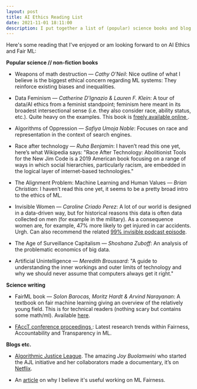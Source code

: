 ```yaml
---
layout: post
title: AI Ethics Reading List
date: 2021-11-01 18:11:00
description: I put together a list of (popular) science books and blog posts. 
---
```

Here's some reading that I've enjoyed or am looking forward to on AI Ethics and Fair ML:

**Popular science // non-fiction books**

- Weapons of math destruction — _Cathy O'Neil_:
Nice outline of what I believe is the biggest ethical concern regarding ML systems: They reinforce existing biases and inequalities. 

- Data Feminism — _Catherine D'Ignazio & Lauren F. Klein_:
A tour of data/AI ethics from a feminist standpoint; feminism here meant in its broadest intersectional sense (i.e. they also consider race, ability status, etc.). Quite heavy on the examples. This book is <a href="https://data-feminism.mitpress.mit.edu"> freely available online </a>.

- Algorithms of Oppression — _Safiya Umoja Noble_: 
Focuses on race and representation in the context of search engines. 

- Race after technology — _Ruha Benjamin_: 
I haven’t read this one yet, here’s what Wikipedia says: "Race After Technology: Abolitionist Tools for the New Jim Code is a 2019 American book focusing on a range of ways in which social hierarchies, particularly racism, are embedded in the logical layer of internet-based technologies."

- The Alignment Problem: Machine Learning and Human Values — _Brian Christian_:
I haven’t read this one yet, it seems to be a pretty broad intro to the ethics of ML. 

- Invisible Women — _Caroline Criado Perez_: 
A lot of our world is designed in a data-driven way, but for historical reasons this data is often data collected on men (for example in the military). As a consequence women are, for example, 47% more likely to get injured in car accidents. Urgh. 
Can also recommend the related <a href="https://99percentinvisible.org/episode/invisible-women/">99% invisible podcast episode</a>.

- The Age of Surveillance Capitalism — _Shoshana Zuboff_:
An analysis of the problematic economics of big data. 

- Artificial Unintelligence — _Meredith Broussard_:
"A guide to understanding the inner workings and outer limits of technology and why we should never assume that computers always get it right."


**Science writing**

- FairML book — _Solon Barocas, Moritz Hardt & Arvind Narayanan_:
A textbook on fair machine learning giving an overview of the relatively young field. This is for technical readers (nothing scary but contains some math/ml). Available <a href="https://fairmlbook.org">here</a>. 

- <a href="https://facctconference.org/index.html">FAccT conference proceedings </a>: 
Latest research trends within Fairness, Accountability and Transparency in ML. 


**Blogs etc.**

- <a href="https://www.ajl.org">Algorithmic Justice League</a>. 
The amazing _Joy Buolamwini_ who started the AJL initiative and her collaborators made a documentary, it’s on <a href="https://www.netflix.com/title/81328723">Netflix</a>. 

- An <a href="https://thegradient.pub/justitia-ex-machina/">article</a> on why I believe it's useful working on ML Fairness.  

